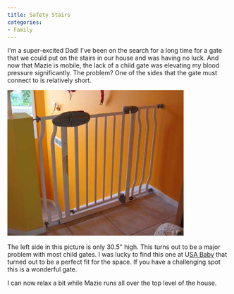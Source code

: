 ```yaml
---
title: Safety Stairs
categories:
- Family
---
```


I'm a super-excited Dad! I've been on the search for a long time for a gate that we could put on the stairs in our house and was having no luck. And now that Mazie is mobile, the lack of a child gate was elevating my blood pressure significantly. The problem? One of the sides that the gate must connect to is relatively short.

![](/assets/posts/2006/o_stair-gate.jpg)

The left side in this picture is only 30.5" high. This turns out to be a major problem with most child gates. I was lucky to find this one at U[SA Baby](http://www.usababy.com/) that turned out to be a perfect fit for the space. If you have a challenging spot this is a wonderful gate.

I can now relax a bit while Mazie runs all over the top level of the house.



